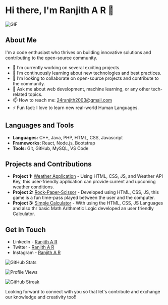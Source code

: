 # Hi there, I'm Ranjith A R 👋

![GIF](https://static.tildacdn.biz/tild3930-6134-4666-b963-386462303334/programmer_1.gif)

## About Me

I'm a code enthusiast who thrives on building innovative solutions and contributing to the open-source community. 

- 🔭 I’m currently working on several exciting projects.
- 🌱 I’m continuously learning about new technologies and best practices.
- 👯 I’m looking to collaborate on open-source projects and contribute to the community.
- 💬 Ask me about web development, machine learning, or any other tech-related topics.
- 📫 How to reach me: 24ranjith2003@gmail.com
- ⚡ Fun fact: I love to learn new real-world Human Languages.

## Languages and Tools

- **Languages:** C++, Java, PHP, HTML, CSS, Javascript
- **Frameworks:** React, Node.js, Bootstrap
- **Tools:** Git, GitHub, MySQL, VS Code

## Projects and Contributions

- **Project 1:** [Weather Application](https://github.com/ranjith-nayak/weather-app) - Using HTML, CSS, JS, and Weather API Key, this user-friendly application can provide current and upcoming weather conditions.
- **Project 2:** [Rock-Paper-Scissor](https://github.com/ranjith-nayak/Rock-Paper-Scissors) - Developed using HTML, CSS, JS, this game is a fun time-pass played between the user and the computer.
- **Project 3:** [Simple Calculator](https://github.com/ranjith-nayak/Simple-Calculator) - With using the HTML, CSS, JS Languages and also thr basic Math Arithmetic Logic developed an user friendly Calculator.
  
## Get in Touch

-  Linkedin - [Ranjith A R ](www.linkedin.com/in/ranjith-a-r)
- Twitter - [Ranjith A R ](https://twitter.com/ranjith-a-r)
- Instagram - [Ranjith A R ](Https://instagram.com/reign_jeeth)

![GitHub Stats](https://github-readme-stats.vercel.app/api?username=ranjith-nayak&show_icons=true)

![Profile Views](https://komarev.com/ghpvc/?username=ranjith-nayak&color=blue&shape=flat-square)


![GitHub Streak](https://github-readme-streak-stats.herokuapp.com/?user=ranjith-nayak&theme=dark)

Looking forward to connect with you so that let's contribute and exchange our knowledge and creativity too!!
